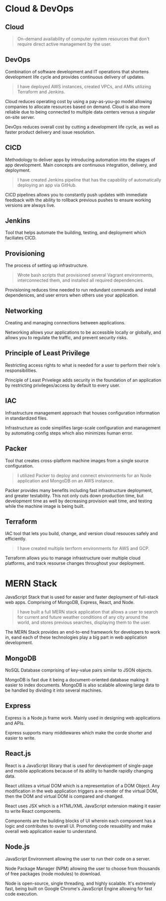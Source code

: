 # Cloud & DevOps

## Cloud
> On-demand availability of computer system resources that don't require direct active management by the user. 

## DevOps
Combination of software development and IT operations that shortens development life cycle and provides continuous delivery of updates.

>I have deployed AWS instances, created VPCs, and AMIs utilizing Terraform and Jenkins.

Cloud reduces operating cost by using a pay-as-you-go model allowing companies to allocate resources based on demand. Cloud is also more reliable due to being connected to multiple data centers versus a singular on-site server.

DevOps reduces overall cost by cutting a development life cycle, as well as faster product delivery and issue resolution.

## CICD
Methodology to deliver apps by introducing automation into the stages of app development. Main concepts are continuous integration, delivery, and deployment.

>I have created Jenkins pipeline that has the capability of automatically deploying an app via GitHub.

CICD pipelines allows you to constantly push updates with immediate feedback with the ability to rollback previous pushes to ensure working versions are always live.

## Jenkins
Tool that helps automate the building, testing, and deployment which faciliates CICD.

## Provisioning
The process of setting up infrastructure.

>Wrote bash scripts that provisioned several Vagrant environments, interconnected them, and installed all required dependencies.

Provisioning reduces time needed to run redundant commands and install dependenices, and user errors when others use your application.

## Networking
Creating and managing connections between applications.

Networking allows your applications to be accessible locally or globally, and allows you to regulate the traffic, and prevent security risks.

## Principle of Least Privilege
Restricting access rights to what is needed for a user to perform their role's responsibilities.

Principle of Least Privelege adds security in the foundation of an application by restricting privileges/access by default to every user.

## IAC
Infrastructure management approach that houses configuration information in standardized files.

Infrastructure as code simplifies large-scale configuration and management by automating config steps which also minimizes human error.

## Packer
Tool that creates cross-platform machine images from a single source configuration.

>I utilized Packer to deploy and connect environments for an Node application and MongoDB on an AWS instance.

Packer provides many benefits including fast infrastructure deployment, and greater testability. This not only cuts down production time, but development time as well by decreasing provision wait time, and testing while the machine image is being built.

## Terraform 
IAC tool that lets you build, change, and version cloud resouces safely and efficiently.

>I have created multiple terrform environments for AWS and GCP.

Terraform allows you to manage infrastructure over multiple cloud platforms, and track resourse changes throughout your deployment.


# MERN Stack

JavaScript Stack that is used for easier and faster deployment of full-stack web apps. Comprising of MongoDB, Express, React, and Node. 

>I have built a full MERN stack application that allows a user to search for current and future weather conditions of any city around the world, and stores previous searches, displaying them to the user.

The MERN Stack provides an end-to-end framework for developers to work in, eand each of these technologies play a big part in web application development.

## MongoDB

NoSQL Database comprising of key-value pairs similar to JSON objects. 

MongoDB is fast due it being a document-oriented database making it easier to index documents. MongoDB is also scalable allowing large data to be handled by dividing it into several machines. 

## Express

Express is a Node.js frame work. Mainly used in designing web applications and APIs. 

Express supports many middlewares which make the corde shorter and easier to write.

## React.js

React is a JavaScript library that is used for development of single-page and mobile applications because of its ability to handle rapidly changing data.

React utilizes a virtual DOM which is a representation of a DOM Object. Any modification in the web application triggers a re-render of the virtual DOM, then the DOM and virtual DOM is compared and changed.

React uses JSX which is a HTML/XML JavaScript extension making it easier to write React components.

Components are the building blocks of UI wherein each component has a logic and contributes to overall UI. Promoting code resuability and make overall web application easier to understand.

## Node.js

JavaScript Environment allowing the user to run their code on a server.

Node Package Manager (NPM) allowing the user to choose from thousands of free packages (node modules) to download.

Node is open-source, single threading, and highly scalable. It's extremely fast, being built on Google Chrome's JavaScript Engine allowing for fast code execution.
